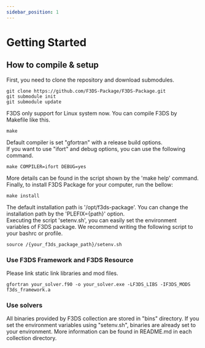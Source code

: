 ```yaml
---
sidebar_position: 1
---
```


# Getting Started

## How to compile & setup

First, you need to clone the repository and download submodules.

```:shell
git clone https://github.com/F3DS-Package/F3DS-Package.git
git submodule init
git submodule update
```

F3DS only support for Linux system now. You can compile F3DS by Makefile like this.

```:shell
make
```

Default compiler is set "gfortran" with a release build options.  
If you want to use "ifort" and debug options, you can use the following command.

```:shell
make COMPILER=ifort DEBUG=yes
```

More details can be found in the script shown by the 'make help' command.  
Finally, to install F3DS Package for your computer, run the bellow:

```:shell
make install
```
The default installation path is '/opt/f3ds-package'. You can change the installation path by the 'PLEFIX={path}' option.   
Executing the script 'setenv.sh', you can easily set the environment variables of F3DS package.
We recommend writing the following script to your bashrc or profile.

```
source /{your_f3ds_package_path}/setenv.sh
```

### Use F3DS Framework and F3DS Resource

Please link static link libraries and mod files.

```
gfortran your_solver.f90 -o your_solver.exe -LF3DS_LIBS -IF3DS_MODS f3ds_framework.a
```

### Use solvers

All binaries provided by F3DS collection are stored in "bins" directory. If you set the environment variables using "setenv.sh", binaries are already set to your environment.
More information can be found in README.md in each collection directory.
